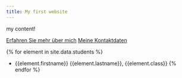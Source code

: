 ```yaml
---
title: My first website
---
```

my content!

[Erfahren Sie mehr über mich](about_me.md)
[Meine Kontaktdaten](my_contacts.md)


{% for element in site.data.students %}
- {{element.firstname}} {{element.lastname}}, {{element.class}}
{% endfor %}
